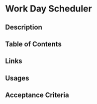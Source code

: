# Work Day Scheduler 

## Description

## Table of Contents

## Links

## Usages

## Acceptance Criteria
